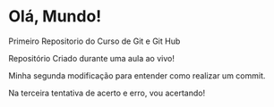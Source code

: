# Olá, Mundo!
 Primeiro Repositorio do Curso de Git e Git Hub

Repositório Criado durante uma aula ao vivo!

Minha segunda modificação para entender como realizar um commit.

Na terceira tentativa de acerto e erro, vou acertando!